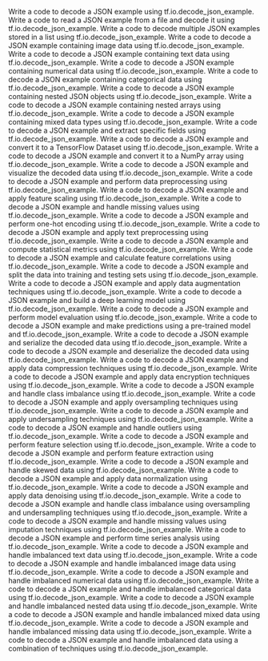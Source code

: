 Write a code to decode a JSON example using tf.io.decode_json_example.
Write a code to read a JSON example from a file and decode it using tf.io.decode_json_example.
Write a code to decode multiple JSON examples stored in a list using tf.io.decode_json_example.
Write a code to decode a JSON example containing image data using tf.io.decode_json_example.
Write a code to decode a JSON example containing text data using tf.io.decode_json_example.
Write a code to decode a JSON example containing numerical data using tf.io.decode_json_example.
Write a code to decode a JSON example containing categorical data using tf.io.decode_json_example.
Write a code to decode a JSON example containing nested JSON objects using tf.io.decode_json_example.
Write a code to decode a JSON example containing nested arrays using tf.io.decode_json_example.
Write a code to decode a JSON example containing mixed data types using tf.io.decode_json_example.
Write a code to decode a JSON example and extract specific fields using tf.io.decode_json_example.
Write a code to decode a JSON example and convert it to a TensorFlow Dataset using tf.io.decode_json_example.
Write a code to decode a JSON example and convert it to a NumPy array using tf.io.decode_json_example.
Write a code to decode a JSON example and visualize the decoded data using tf.io.decode_json_example.
Write a code to decode a JSON example and perform data preprocessing using tf.io.decode_json_example.
Write a code to decode a JSON example and apply feature scaling using tf.io.decode_json_example.
Write a code to decode a JSON example and handle missing values using tf.io.decode_json_example.
Write a code to decode a JSON example and perform one-hot encoding using tf.io.decode_json_example.
Write a code to decode a JSON example and apply text preprocessing using tf.io.decode_json_example.
Write a code to decode a JSON example and compute statistical metrics using tf.io.decode_json_example.
Write a code to decode a JSON example and calculate feature correlations using tf.io.decode_json_example.
Write a code to decode a JSON example and split the data into training and testing sets using tf.io.decode_json_example.
Write a code to decode a JSON example and apply data augmentation techniques using tf.io.decode_json_example.
Write a code to decode a JSON example and build a deep learning model using tf.io.decode_json_example.
Write a code to decode a JSON example and perform model evaluation using tf.io.decode_json_example.
Write a code to decode a JSON example and make predictions using a pre-trained model and tf.io.decode_json_example.
Write a code to decode a JSON example and serialize the decoded data using tf.io.decode_json_example.
Write a code to decode a JSON example and deserialize the decoded data using tf.io.decode_json_example.
Write a code to decode a JSON example and apply data compression techniques using tf.io.decode_json_example.
Write a code to decode a JSON example and apply data encryption techniques using tf.io.decode_json_example.
Write a code to decode a JSON example and handle class imbalance using tf.io.decode_json_example.
Write a code to decode a JSON example and apply oversampling techniques using tf.io.decode_json_example.
Write a code to decode a JSON example and apply undersampling techniques using tf.io.decode_json_example.
Write a code to decode a JSON example and handle outliers using tf.io.decode_json_example.
Write a code to decode a JSON example and perform feature selection using tf.io.decode_json_example.
Write a code to decode a JSON example and perform feature extraction using tf.io.decode_json_example.
Write a code to decode a JSON example and handle skewed data using tf.io.decode_json_example.
Write a code to decode a JSON example and apply data normalization using tf.io.decode_json_example.
Write a code to decode a JSON example and apply data denoising using tf.io.decode_json_example.
Write a code to decode a JSON example and handle class imbalance using oversampling and undersampling techniques using tf.io.decode_json_example.
Write a code to decode a JSON example and handle missing values using imputation techniques using tf.io.decode_json_example.
Write a code to decode a JSON example and perform time series analysis using tf.io.decode_json_example.
Write a code to decode a JSON example and handle imbalanced text data using tf.io.decode_json_example.
Write a code to decode a JSON example and handle imbalanced image data using tf.io.decode_json_example.
Write a code to decode a JSON example and handle imbalanced numerical data using tf.io.decode_json_example.
Write a code to decode a JSON example and handle imbalanced categorical data using tf.io.decode_json_example.
Write a code to decode a JSON example and handle imbalanced nested data using tf.io.decode_json_example.
Write a code to decode a JSON example and handle imbalanced mixed data using tf.io.decode_json_example.
Write a code to decode a JSON example and handle imbalanced missing data using tf.io.decode_json_example.
Write a code to decode a JSON example and handle imbalanced data using a combination of techniques using tf.io.decode_json_example.